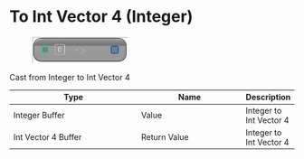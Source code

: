 # To Int Vector 4 (Integer)

<div align="left" data-full-width="false">

<figure><img src="To_Int_Vector_4_(Integer).png" alt=""><figcaption></figcaption></figure>

</div>

Cast from Integer to Int Vector 4

<table>
<thead><tr><th width="250">Type</th><th width="200">Name</th><th>Description</th></tr></thead>
<tbody>
<tr><td>Integer Buffer</td><td>Value</td><td>Integer to Int Vector 4</td></tr>
<tr><td>Int Vector 4 Buffer</td><td>Return Value</td><td>Integer to Int Vector 4</td></tr>
</tbody>
</table>